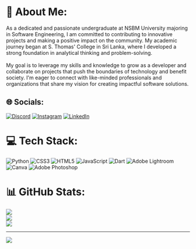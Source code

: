 # 💫 About Me:
As a dedicated and passionate undergraduate at NSBM University majoring in Software Engineering, I am committed to contributing to innovative projects and making a positive impact on the community. My academic journey began at S. Thomas' College in Sri Lanka, where I developed a strong foundation in analytical thinking and problem-solving.<br><br>My goal is to leverage my skills and knowledge to grow as a developer and collaborate on projects that push the boundaries of technology and benefit society. I'm eager to connect with like-minded professionals and organizations that share my vision for creating impactful software solutions.


## 🌐 Socials:
[![Discord](https://img.shields.io/badge/Discord-%237289DA.svg?logo=discord&logoColor=white)](https://discord.gg/spix5508) [![Instagram](https://img.shields.io/badge/Instagram-%23E4405F.svg?logo=Instagram&logoColor=white)](https://instagram.com/sithum.p_official) [![LinkedIn](https://img.shields.io/badge/LinkedIn-%230077B5.svg?logo=linkedin&logoColor=white)](https://linkedin.com/in/sithum-prabasha-a78625303) 

# 💻 Tech Stack:
![Python](https://img.shields.io/badge/python-3670A0?style=for-the-badge&logo=python&logoColor=ffdd54) ![CSS3](https://img.shields.io/badge/css3-%231572B6.svg?style=for-the-badge&logo=css3&logoColor=white) ![HTML5](https://img.shields.io/badge/html5-%23E34F26.svg?style=for-the-badge&logo=html5&logoColor=white) ![JavaScript](https://img.shields.io/badge/javascript-%23323330.svg?style=for-the-badge&logo=javascript&logoColor=%23F7DF1E) ![Dart](https://img.shields.io/badge/dart-%230175C2.svg?style=for-the-badge&logo=dart&logoColor=white) ![Adobe Lightroom](https://img.shields.io/badge/Adobe%20Lightroom-31A8FF.svg?style=for-the-badge&logo=Adobe%20Lightroom&logoColor=white) ![Canva](https://img.shields.io/badge/Canva-%2300C4CC.svg?style=for-the-badge&logo=Canva&logoColor=white) ![Adobe Photoshop](https://img.shields.io/badge/adobe%20photoshop-%2331A8FF.svg?style=for-the-badge&logo=adobe%20photoshop&logoColor=white)
# 📊 GitHub Stats:
![](https://github-readme-stats.vercel.app/api?username=SPIX24&theme=highcontrast&hide_border=false&include_all_commits=true&count_private=false)<br/>
![](https://github-readme-streak-stats.herokuapp.com/?user=SPIX24&theme=highcontrast&hide_border=false)<br/>
![](https://github-readme-stats.vercel.app/api/top-langs/?username=SPIX24&theme=highcontrast&hide_border=false&include_all_commits=true&count_private=false&layout=compact)

---
[![](https://visitcount.itsvg.in/api?id=SPIX24&icon=0&color=0)](https://visitcount.itsvg.in)

<!-- Proudly created with GPRM ( https://gprm.itsvg.in ) -->

